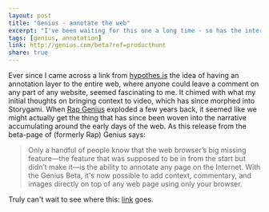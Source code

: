 ```yaml
---
layout: post
title: "Genius - annotate the web"
excerpt: "I've been waiting for this one a long time - so has the internet"
tags: [genius, annotation]
link: http://genius.com/beta?ref=producthunt 
share: true
---
```


Ever since I came across a link from [hypothes.is](https://hypothes.is/) the idea of having an annotation layer to the entire web, where anyone could leave a comment on any part of any website, seemed fascinating to me. It chimed with what my initial thoughts on bringing context to video, which has since morphed into Storygami. When [Rap Genius](http://genius.com/Genius-how-to-use-genius-to-make-your-site-annotatable-annotated) exploded a few years back, it seemed like we might actually get the thing that has since been woven into the narrative accumulating around the early days of the web. As this release from the beta-page of (formerly Rap) Genius says:

> Only a handful of people know that the web browser’s big missing feature—the feature that was supposed to be in from the start but didn’t make it—is the ability to annotate any page on the Internet.
With the Genius Beta, it's now possible to add context, commentary, and images directly on top of any web page using only your browser.

Truly can't wait to see where this: [link](http://genius.com/beta?ref=producthunt ) goes. 